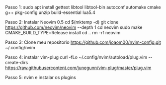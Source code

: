 Passo 1:
sudo apt install gettext libtool libtool-bin autoconf automake cmake g++ pkg-config unzip build-essential lua5.4

Passo 2: Instalar Neovim 0.5
cd $(mktemp -d)
git clone https://github.com/neovim/neovim --depth 1
cd neovim
sudo make CMAKE_BUILD_TYPE=Release install
cd ..
rm -rf neovim

Passo 3: Clone meu repositorio
https://github.com/joaom00/nvim-config.git ~/.config/nvim

Passo 4: instalar vim-plug
curl -fLo ~/.config/nvim/autoload/plug.vim --create-dirs \
    https://raw.githubusercontent.com/junegunn/vim-plug/master/plug.vim

Passo 5: nvim e instalar os plugins

